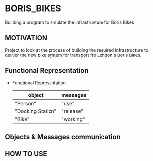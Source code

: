 # BORIS_BIKES #
Building a program to emulate the infrastruvture for Boris Bikes

## MOTIVATION ##
Project to look  at the process of building the required infrastructure to deliver the new bike system for transport fro London's Boris Bikes.

## Functional Representation ##

* Functional Representation

  <table>
    <thead>
      <tr>
        <th>object</th>
        <th>messages</th>
      </tr>
    </thead>
    <tbody>
        <tr>
            <td>"Person"</td>
            <td>"use"</td>
        </tr>
        <tr>
            <td>"Docking Station"</td>
            <td>"release"</td>
        </tr>
        <tr>
            <td>"Bike"</td>
            <td>"working" </td>
        </tr>
    </tbody>
  </table>
## Objects & Messages communication ##
## HOW TO USE ##

